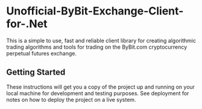 # Unofficial-ByBit-Exchange-Client-for-.Net

This is a simple to use, fast and reliable client library for creating algorithmic trading algorithms and tools for trading on the ByBit.com cryptocurrency perpetual futures exchange.

## Getting Started

These instructions will get you a copy of the project up and running on your local machine for development and testing purposes. See deployment for notes on how to deploy the project on a live system.
